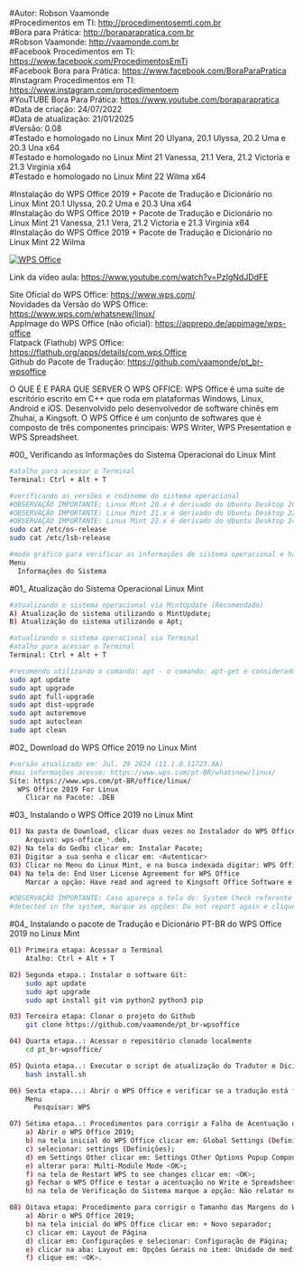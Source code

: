 #Autor: Robson Vaamonde<br>
#Procedimentos em TI: http://procedimentosemti.com.br<br>
#Bora para Prática: http://boraparapratica.com.br<br>
#Robson Vaamonde: http://vaamonde.com.br<br>
#Facebook Procedimentos em TI: https://www.facebook.com/ProcedimentosEmTi<br>
#Facebook Bora para Prática: https://www.facebook.com/BoraParaPratica<br>
#Instagram Procedimentos em TI: https://www.instagram.com/procedimentoem<br>
#YouTUBE Bora Para Prática: https://www.youtube.com/boraparapratica<br>
#Data de criação: 24/07/2022<br>
#Data de atualização: 21/01/2025<br>
#Versão: 0.08<br>
#Testado e homologado no Linux Mint 20 Ulyana, 20.1 Ulyssa, 20.2 Uma e 20.3 Una x64<br>
#Testado e homologado no Linux Mint 21 Vanessa, 21.1 Vera, 21.2 Victoria e 21.3 Virginia x64<br>
#Testado e homologado no Linux Mint 22 Wilma x64<br>

#Instalação do WPS Office 2019 + Pacote de Tradução e Dicionário no Linux Mint 20.1 Ulyssa, 20.2 Uma e 20.3 Una x64<br>
#Instalação do WPS Office 2019 + Pacote de Tradução e Dicionário no Linux Mint 21 Vanessa, 21.1 Vera, 21.2 Victoria e 21.3 Virginia x64<br>
#Instalação do WPS Office 2019 + Pacote de Tradução e Dicionário no Linux Mint 22 Wilma<br>

[![WPS Office](http://img.youtube.com/vi/PzIgNdJDdFE/0.jpg)](https://www.youtube.com/watch?v=PzIgNdJDdFE "WPS Office")

Link da vídeo aula: https://www.youtube.com/watch?v=PzIgNdJDdFE

Site Oficial do WPS Office: https://www.wps.com/<br>
Novidades da Versão do WPS Office: https://www.wps.com/whatsnew/linux/<br>
AppImage do WPS Office (não oficial): https://apprepo.de/appimage/wps-office<br>
Flatpack (Flathub) WPS Office: https://flathub.org/apps/details/com.wps.Office<br>
Github do Pacote de Tradução: https://github.com/vaamonde/pt_br-wpsoffice

O QUE É E PARA QUE SERVER O WPS OFFICE: WPS Office é uma suíte de escritório escrito em C++ que roda em plataformas Windows, Linux, Android e iOS. Desenvolvido pelo desenvolvedor de software chinês em Zhuhai, a Kingsoft. O WPS Office é um conjunto de softwares que é composto de três componentes principais: WPS Writer, WPS Presentation e WPS Spreadsheet.

#00_ Verificando as Informações do Sistema Operacional do Linux Mint<br>
```bash
#atalho para acessar o Terminal
Terminal: Ctrl + Alt + T

#verificando as versões e codinome do sistema operacional
#OBSERVAÇÃO IMPORTANTE: Linux Mint 20.x é derivado do Ubuntu Desktop 20.04.x Focal Fossa
#OBSERVAÇÃO IMPORTANTE: Linux Mint 21.x é derivado do Ubuntu Desktop 22.04.x Jammy Jellyfish
#OBSERVAÇÃO IMPORTANTE: Linux Mint 22.x é derivado do Ubuntu Desktop 24.04.x Noble Numbat
sudo cat /etc/os-release
sudo cat /etc/lsb-release

#modo gráfico para verificar as informações de sistema operacional e hardware
Menu
  Informações do Sistema
```

#01_ Atualização do Sistema Operacional Linux Mint<br>
```bash
#atualizando o sistema operacional via MintUpdate (Recomendado)
A) Atualização do sistema utilizando o MintUpdate;
B) Atualização do sistema utilizando o Apt;

#atualizando o sistema operacional via Terminal
#atalho para acessar o Terminal
Terminal: Ctrl + Alt + T

#recomendo utilizando o comando: apt - o comando: apt-get e considerado obsoleto
sudo apt update
sudo apt upgrade
sudo apt full-upgrade
sudo apt dist-upgrade
sudo apt autoremove
sudo apt autoclean
sudo apt clean
```

#02_ Download do WPS Office 2019 no Linux Mint<br>
```bash
#versão atualizado em: Jul. 29 2024 (11.1.0.11723.XA) 
#mai informações acesse: https://www.wps.com/pt-BR/whatsnew/linux/
Site: https://www.wps.com/pt-BR/office/linux/
  WPS Office 2019 For Linux
    Clicar no Pacote: .DEB
```

#03_ Instalando o WPS Office 2019 no Linux Mint<br>
```bash
01) Na pasta de Download, clicar duas vezes no Instalador do WPS Office 2019;
    Arquivo: wps-office_*.deb,
02) Na tela do Gedbi clicar em: Instalar Pacote;
03) Digitar a sua senha e clicar em: <Autenticar>
03) Clicar no Menu do Linux Mint, e na busca indexada digitar: WPS Office
04) Na tela de: End User License Agreement for WPS Office
    Marcar a opção: Have read and agreed to Kingsoft Office Software e clicar em: <I Confirm>

#OBSERVAÇÃO IMPORTANTE: Caso apareça a tela de: System Check referente a: Problems below are
#detected in the system, marque as opções: Do not report again e clique em: <Close>
```

#04_ Instalando o pacote de Tradução e Dicionário PT-BR do WPS Office 2019 no Linux Mint<br>
```bash
01) Primeira etapa: Acessar o Terminal
    Atalho: Ctrl + Alt + T

02) Segunda etapa.: Instalar o software Git:
    sudo apt update
    sudo apt upgrade
    sudo apt install git vim python2 python3 pip

03) Terceira etapa: Clonar o projeto do Github
    git clone https://github.com/vaamonde/pt_br-wpsoffice

04) Quarta etapa..: Acessar o repositório clonado localmente
    cd pt_br-wpsoffice/

05) Quinta etapa..: Executar o script de atualização do Tradutor e Dicionário
    bash install.sh

06) Sexta etapa...: Abrir o WPS Office e verificar se a tradução está funcionando
    Menu
      Pesquisar: WPS

07) Sétima etapa..: Procedimentos para corrigir a Falha de Acentuação do WPS Office
    a) Abrir o WPS Office 2019;
    b) na tela inicial do WPS Office clicar em: Global Settings (Definições Globais);
    c) selecionar: settings (Definições);
    d) em Settings Other clicar em: Settings Other Options Popup Component;
    e) alterar para: Multi-Module Mode <OK>;
    f) na tela de Restart WPS to see changes clicar em: <OK>;
    g) Fechar o WPS Office e testar a acentuação no Write e Spreadsheets;
    h) na tela de Verificação do Sistema marque a opção: Não relatar novamente e <Close>

08) Oitava etapa: Procedimento para corrigir o Tamanho das Margens do WPS Office
    a) Abrir o WPS Office 2019;
    b) na tela inicial do WPS Office clicar em: + Novo separador;
    c) clicar em: Layout de Página
    d) clicar em: Configurações e selecionar: Configuração de Página;
    e) clicar na aba: Layout em: Opções Gerais no item: Unidade de medida alterar para: Centímetros;
    f) clique em: <OK>.
```